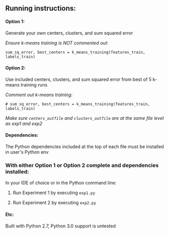 ## Running instructions:

#### Option 1: 
Generate your own centers, clusters, and sum squared error

*Ensure k-means training is NOT commented out:*
```
sum_sq_error, best_centers = k_means_training(features_train, labels_train)
```

#### Option 2: 
Use included centers, clusters, and sum squared error from best of 5 k-means training runs

*Comment out k-means training:*
```
# sum_sq_error, best_centers = k_means_training(features_train, labels_train)
```

*Make sure `centers_outfile` and `clusters_outfile` are at the same file level as exp1 and exp2*

#### Dependencies:
The Python dependencies included at the top of each file must be installed in user's Python env

### With either Option 1 or Option 2 complete and dependencies installed:
In your IDE of choice or in the Python command line:

1. Run Experiment 1 by executing `exp1.py`

2. Run Experiment 2 by executing `exp2.py`

#### Etc:
Built with Python 2.7, Python 3.0 support is untested
